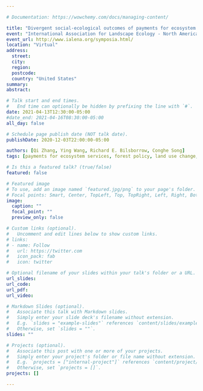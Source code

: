 ```yaml
---

# Documentation: https://wowchemy.com/docs/managing-content/

title: "Divergent social-ecological outcomes of payments for ecosystem services"
event: "International Association for Landscape Ecology - North America 2021 Annual Meeting"
event_url: http://www.ialena.org/symposia.html/
location: "Virtual"
address:
  street:
  city:
  region:
  postcode:
  country: "United States"
summary: 
abstract: 

# Talk start and end times.
#   End time can optionally be hidden by prefixing the line with `#`.
date: 2021-04-13T12:30:00-05:00
#date_end: 2021-04-16T08:30:00-05:00
all_day: false

# Schedule page publish date (NOT talk date).
publishDate: 2020-12-03T22:00:00-05:00

authors: [Qi Zhang, Ying Wang, Richard E. Bilsborrow, Conghe Song]
tags: [payments for ecosystem services, forest policy, land use change, household livelihoods]

# Is this a featured talk? (true/false)
featured: false

# Featured image
# To use, add an image named `featured.jpg/png` to your page's folder. 
# Focal points: Smart, Center, TopLeft, Top, TopRight, Left, Right, BottomLeft, Bottom, BottomRight.
image:
  caption: ""
  focal_point: ""
  preview_only: false

# Custom links (optional).
#   Uncomment and edit lines below to show custom links.
# links:
# - name: Follow
#   url: https://twitter.com
#   icon_pack: fab
#   icon: twitter

# Optional filename of your slides within your talk's folder or a URL.
url_slides:
url_code:
url_pdf:
url_video:

# Markdown Slides (optional).
#   Associate this talk with Markdown slides.
#   Simply enter your slide deck's filename without extension.
#   E.g. `slides = "example-slides"` references `content/slides/example-slides.md`.
#   Otherwise, set `slides = ""`.
slides: ""

# Projects (optional).
#   Associate this post with one or more of your projects.
#   Simply enter your project's folder or file name without extension.
#   E.g. `projects = ["internal-project"]` references `content/project/deep-learning/index.md`.
#   Otherwise, set `projects = []`.
projects: []

---
```

